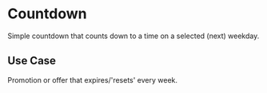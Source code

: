 # Countdown 
Simple countdown that counts down to a time on a selected (next) weekday.

## Use Case

Promotion or offer that expires/'resets' every week.
